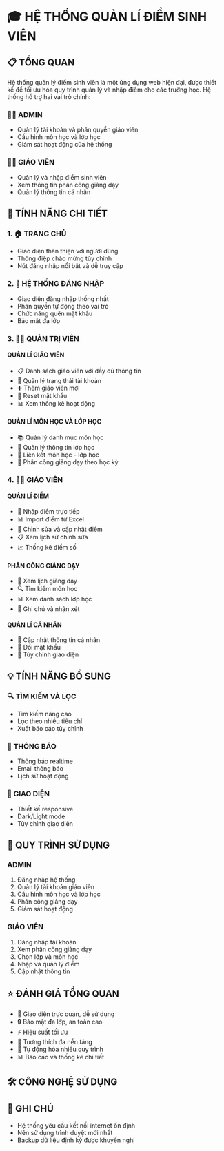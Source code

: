 # 🎓 HỆ THỐNG QUẢN LÍ ĐIỂM SINH VIÊN

## 📋 TỔNG QUAN

Hệ thống quản lý điểm sinh viên là một ứng dụng web hiện đại, được thiết kế để tối ưu hóa quy trình quản lý và nhập điểm cho các trường học. Hệ thống hỗ trợ hai vai trò chính:

### 👨‍💼 ADMIN
- Quản lý tài khoản và phân quyền giáo viên
- Cấu hình môn học và lớp học
- Giám sát hoạt động của hệ thống

### 👨‍🏫 GIÁO VIÊN
- Quản lý và nhập điểm sinh viên
- Xem thông tin phân công giảng dạy
- Quản lý thông tin cá nhân

## 🚀 TÍNH NĂNG CHI TIẾT

### 1. 🏠 TRANG CHỦ 
- Giao diện thân thiện với người dùng
- Thông điệp chào mừng tùy chỉnh
- Nút đăng nhập nổi bật và dễ truy cập

### 2. 🔐 HỆ THỐNG ĐĂNG NHẬP
- Giao diện đăng nhập thống nhất
- Phân quyền tự động theo vai trò
- Chức năng quên mật khẩu
- Bảo mật đa lớp

### 3. 👨‍💼 QUẢN TRỊ VIÊN

#### QUẢN LÍ GIÁO VIÊN 
- 📋 Danh sách giáo viên với đầy đủ thông tin
- 🔄 Quản lý trạng thái tài khoản
- ➕ Thêm giáo viên mới
- 🔑 Reset mật khẩu
- 📊 Xem thống kê hoạt động

#### QUẢN LÍ MÔN HỌC VÀ LỚP HỌC
- 📚 Quản lý danh mục môn học
- 🏫 Quản lý thông tin lớp học
- 🔗 Liên kết môn học - lớp học
- 📅 Phân công giảng dạy theo học kỳ

### 4. 👨‍🏫 GIÁO VIÊN

#### QUẢN LÍ ĐIỂM
- 📝 Nhập điểm trực tiếp
- 📊 Import điểm từ Excel
- 🔄 Chỉnh sửa và cập nhật điểm
- 📋 Xem lịch sử chỉnh sửa
- 📈 Thống kê điểm số

#### PHÂN CÔNG GIẢNG DẠY
- 📅 Xem lịch giảng dạy
- 🔍 Tìm kiếm môn học
- 📊 Xem danh sách lớp học
- 📝 Ghi chú và nhận xét

#### QUẢN LÍ CÁ NHÂN
- 👤 Cập nhật thông tin cá nhân
- 🔑 Đổi mật khẩu
- 📱 Tùy chỉnh giao diện

## 💡 TÍNH NĂNG BỔ SUNG 

### 🔍 TÌM KIẾM VÀ LỌC 
- Tìm kiếm nâng cao
- Lọc theo nhiều tiêu chí
- Xuất báo cáo tùy chỉnh

### 🔔 THÔNG BÁO 
- Thông báo realtime
- Email thông báo
- Lịch sử hoạt động

### 📱 GIAO DIỆN 
- Thiết kế responsive
- Dark/Light mode
- Tùy chỉnh giao diện

## 🔄 QUY TRÌNH SỬ DỤNG 

### ADMIN 
1. Đăng nhập hệ thống
2. Quản lý tài khoản giáo viên
3. Cấu hình môn học và lớp học
4. Phân công giảng dạy
5. Giám sát hoạt động

### GIÁO VIÊN 
1. Đăng nhập tài khoản
2. Xem phân công giảng dạy
3. Chọn lớp và môn học
4. Nhập và quản lý điểm
5. Cập nhật thông tin

## ⭐ ĐÁNH GIÁ TỔNG QUAN 

- 🎯 Giao diện trực quan, dễ sử dụng
- 🔒 Bảo mật đa lớp, an toàn cao
- ⚡ Hiệu suất tối ưu
- 📱 Tương thích đa nền tảng
- 🔄 Tự động hóa nhiều quy trình
- 📊 Báo cáo và thống kê chi tiết

## 🛠️ CÔNG NGHỆ SỬ DỤNG 


## 📝 GHI CHÚ 

- Hệ thống yêu cầu kết nối internet ổn định
- Nên sử dụng trình duyệt mới nhất
- Backup dữ liệu định kỳ được khuyến nghị
